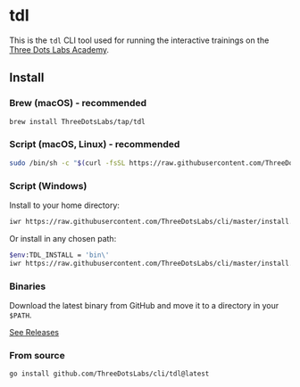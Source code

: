 # tdl

This is the `tdl` CLI tool used for running the interactive trainings on the [Three Dots Labs Academy](https://academy.threedots.tech).

## Install

### Brew (macOS) - recommended

```sh
brew install ThreeDotsLabs/tap/tdl
```

### Script (macOS, Linux) - recommended

```sh
sudo /bin/sh -c "$(curl -fsSL https://raw.githubusercontent.com/ThreeDotsLabs/cli/master/install.sh)" -- -b /usr/local/bin
```

### Script (Windows)

Install to your home directory:

```sh
iwr https://raw.githubusercontent.com/ThreeDotsLabs/cli/master/install.ps1 -useb | iex
```

Or install in any chosen path:

```sh
$env:TDL_INSTALL = 'bin\'
iwr https://raw.githubusercontent.com/ThreeDotsLabs/cli/master/install.ps1 -useb | iex
```

### Binaries

Download the latest binary from GitHub and move it to a directory in your `$PATH`.

[See Releases](https://github.com/ThreeDotsLabs/cli/releases)

### From source

```sh
go install github.com/ThreeDotsLabs/cli/tdl@latest
```

